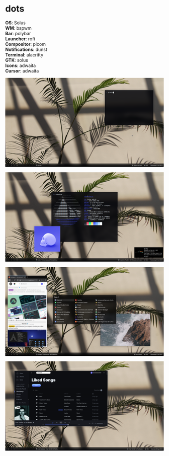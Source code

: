 # dots

**OS**:            Solus  
**WM**:            bspwm  
**Bar**:           polybar  
**Launcher**:      rofi  
**Compositor**:    picom  
**Notifications**: dunst  
**Terminal**:      alacritty  
**GTK**:           solus  
**Icons**:         adwaita  
**Cursor**:        adwaita  

![preview1](preview1.png)

![preview2](preview2.png)

![preview3](preview3.png)

![preview4](preview4.png)